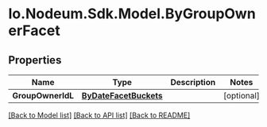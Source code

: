 # Io.Nodeum.Sdk.Model.ByGroupOwnerFacet
## Properties

Name | Type | Description | Notes
------------ | ------------- | ------------- | -------------
**GroupOwnerIdL** | [**ByDateFacetBuckets**](ByDateFacetBuckets.md) |  | [optional] 

[[Back to Model list]](../README.md#documentation-for-models) [[Back to API list]](../README.md#documentation-for-api-endpoints) [[Back to README]](../README.md)

